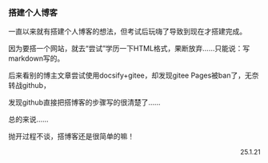 ### 搭建个人博客



一直以来就有搭建个人博客的想法，但考试后玩嗨了导致到现在才搭建完成。

因为要搭一个网站，就去“尝试”学历一下HTML格式，果断放弃……只能说：写markdown写的。

后来看别的博主文章尝试使用docsify+gitee，却发现gitee Pages被ban了，无奈转战github，

发现github直接把搭博客的步骤写的很清楚了……

总的来说……

抛开过程不谈，搭博客还是很简单的嘛！

<div style="text-align: right;"><font size="2">25.1.21</font>




